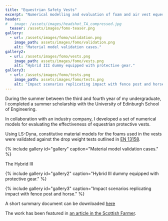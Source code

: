 ```yaml
---
title: "Equestrian Safety Vests"
excerpt: "Numerical modelling and evaluation of foam and air vest equestrian body protectors."
header:
#   image: /assets/images/headshot_TA_compressed.jpg
  teaser: /assets/images/fomo-teaser.png
gallery:
  - url: /assets/images/fomo/validation.png
    image_path: assets/images/fomo/validation.png
    alt: "Material model validation cases."
gallery2:
  - url: /assets/images/fomo/vests.png
    image_path: assets/images/fomo/vests.png
    alt: "Hybrid III dummy equipped with protective gear."
gallery3:
  - url: /assets/images/fomo/tests.png
    image_path: assets/images/fomo/tests.png
    alt: "Impact scenarios replicating impact with fence post and horse."
---
```


During the summer between the third and fourth year of my undergraduate, I completed a summer scholarship with the University of Edinburgh School of Engineering. 

In collaboration with an industry company, I developed a set of numerical models for evaluating the effectiveness of equestrian protective vests.

Using LS-Dyna, constitutive material models for the foams used in the vests were validated against the drop weight tests outlined in [EN 13158](https://www.satra.com/ppe/EN13158.php).

{% include gallery id="gallery" caption="Material model validation cases." %}

The Hybrid III 

{% include gallery id="gallery2" caption="Hybrid III dummy equipped with protective gear." %}

{% include gallery id="gallery3" caption="Impact scenarios replicating impact with fence post and horse." %}


A short summary document can be downloaded [here](https://thomasaston.github.io/assets/images/fomo/fomo-report.pdf)

The work has been featured in [an article in the Scottish Farmer](https://www.thescottishfarmer.co.uk/equine/19028450.scottish-company-takes-hi-tech-approach-rider-protection/).